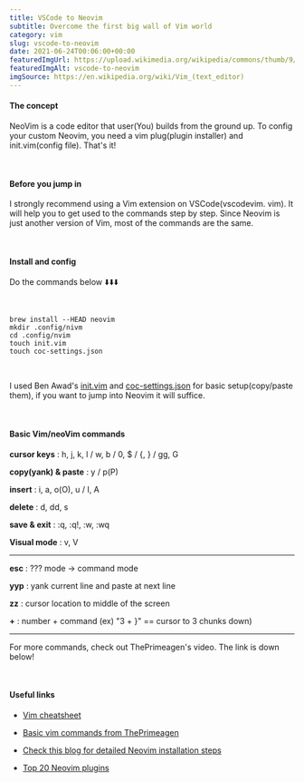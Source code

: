 ```yaml
---
title: VSCode to Neovim
subtitle: Overcome the first big wall of Vim world
category: vim
slug: vscode-to-neovim
date: 2021-06-24T00:06:00+00:00
featuredImgUrl: https://upload.wikimedia.org/wikipedia/commons/thumb/9/9f/Vimlogo.svg/128px-Vimlogo.svg.png
featuredImgAlt: vscode-to-neovim
imgSource: https://en.wikipedia.org/wiki/Vim_(text_editor)
---
```


#### The concept

NeoVim is a code editor that user(You) builds from the ground up. To config your custom Neovim, you need a vim plug(plugin installer) and init.vim(config file). That's it!

<br>

#### Before you jump in

I strongly recommend using a Vim extension on VSCode(vscodevim. vim). It will help you to get used to the commands step by step. Since Neovim is just another version of Vim, most of the commands are the same.

<br>

#### Install and config

Do the commands below ⬇️⬇️⬇️️

<br>

```shell
brew install --HEAD neovim
mkdir .config/nivm
cd .config/nvim
touch init.vim
touch coc-settings.json
```

<br>

I used Ben Awad's [init.vim](https://gist.github.com/benawad/b768f5a5bbd92c8baabd363b7e79786f) and [coc-settings.json](https://gist.github.com/benawad/e187dd887f256a6a002905ec7f22ad76) for basic setup(copy/paste them), if you want to jump into Neovim it will suffice.

<br>

#### Basic Vim/neoVim commands

**cursor keys** :
h, j, k, l / w, b / 0, $ / {, } / gg, G

**copy(yank) & paste** :
y / p(P)

**insert** :
i, a, o(O), u / I, A

**delete** :
d, dd, s

**save & exit** :
:q, :q!, :w, :wq

**Visual mode** :
v, V

---

**esc** :
??? mode -> command mode

**yyp** :
yank current line and paste at next line

**zz** :
cursor location to middle of the screen

**+** :
number + command (ex) "3 + }" == cursor to 3 chunks down)

---

For more commands, check out ThePrimeagen's video. The link is down below!

<br>

#### Useful links

- [Vim cheatsheet](https://vim.rtorr.com/)

- [Basic vim commands from ThePrimeagen](https://www.youtube.com/watch?v=H3o4l4GVLW0)

- [Check this blog for detailed Neovim installation steps](https://medium.com/life-at-moka/step-up-your-game-with-neovim-62ba814166d7)

- [Top 20 Neovim plugins](https://breuer.dev/blog/top-neovim-plugins)
